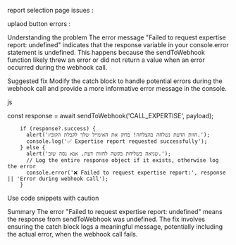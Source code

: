 report selection page issues :

uplaod button errors : 

Understanding the problem
The error message "Failed to request expertise report: undefined" indicates that the response variable in your console.error statement is undefined. This happens because the sendToWebhook function likely threw an error or did not return a value when an error occurred during the webhook call.

Suggested fix
Modify the catch block to handle potential errors during the webhook call and provide a more informative error message in the console.

js

const response = await sendToWebhook('CALL_EXPERTISE', payload);

        if (response?.success) {
          alert('חוות הדעת נשלחה בהצלחה! בדוק את האימייל שלך לקבלת הקובץ.');
          console.log('✅ Expertise report requested successfully');
        } else {
          alert('שגיאה בשליחת בקשה לחוות דעת. אנא נסה שוב.');
          // Log the entire response object if it exists, otherwise log the error
          console.error('❌ Failed to request expertise report:', response || 'Error during webhook call');
        }

Use code snippets with caution

Summary
The error "Failed to request expertise report: undefined" means the response from sendToWebhook was undefined. The fix involves ensuring the catch block logs a meaningful message, potentially including the actual error, when the webhook call fails.
 